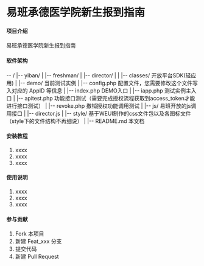 # 易班承德医学院新生报到指南

#### 项目介绍
易班承德医学院新生报到指南

#### 软件架构
-- /
  |-- yiban/
    |
    |-- freshman/
      |
      |-- director/
        |
        |
        |-- classes/      开放平台SDK(轻应用)
        |
        |-- demo/     当前测试实例
          |
          |-- config.php      配置文件，您需要修改这个文件写入对应的 AppID 等信息
          |
          |-- index.php       DEMO入口
          |
          |-- iapp.php        测试实例主入口
          |
          |-- apitest.php     功能接口测试（需要完成授权流程获取到access_token才能进行接口测试）
          |
          |-- revoke.php      撤销授权功能调用测试
        |
        |-- js/      易班开放的js调用接口
          |
          |-- director.js
        |
        |-- style/   基于WEUI制作的css文件包以及各图标文件（style下的文件结构不再细说）
  |
  |-- README.md          本文档


#### 安装教程

1. xxxx
2. xxxx
3. xxxx

#### 使用说明

1. xxxx
2. xxxx
3. xxxx

#### 参与贡献

1. Fork 本项目
2. 新建 Feat_xxx 分支
3. 提交代码
4. 新建 Pull Request

